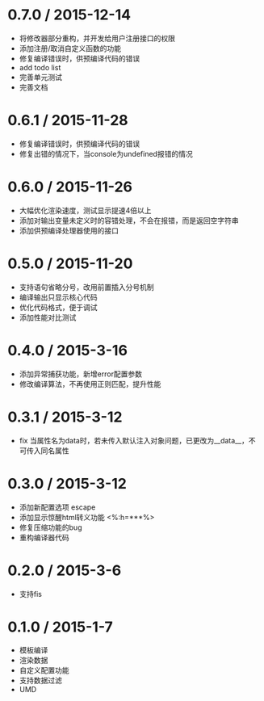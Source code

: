 # 0.7.0 / 2015-12-14
- 将修改器部分重构，并开发给用户注册接口的权限
- 添加注册/取消自定义函数的功能
- 修复编译错误时，供预编译代码的错误
- add todo list
- 完善单元测试
- 完善文档

# 0.6.1 / 2015-11-28
- 修复编译错误时，供预编译代码的错误
- 修复出错的情况下，当console为undefined报错的情况

# 0.6.0 / 2015-11-26
- 大幅优化渲染速度，测试显示提速4倍以上
- 添加对输出变量未定义时的容错处理，不会在报错，而是返回空字符串
- 添加供预编译处理器使用的接口

# 0.5.0 / 2015-11-20
- 支持语句省略分号，改用前置插入分号机制
- 编译输出只显示核心代码
- 优化代码格式，便于调试
- 添加性能对比测试

# 0.4.0 / 2015-3-16
- 添加异常捕获功能，新增error配置参数
- 修改编译算法，不再使用正则匹配，提升性能

# 0.3.1 / 2015-3-12
- fix 当属性名为data时，若未传入默认注入对象问题，已更改为__data__，不可传入同名属性

# 0.3.0 / 2015-3-12
- 添加新配置选项 escape
- 添加显示惊醒html转义功能 <%:h=***%>
- 修复压缩功能的bug
- 重构编译器代码

# 0.2.0 / 2015-3-6
- 支持fis

# 0.1.0 / 2015-1-7
- 模板编译
- 渲染数据
- 自定义配置功能
- 支持数据过滤
- UMD
